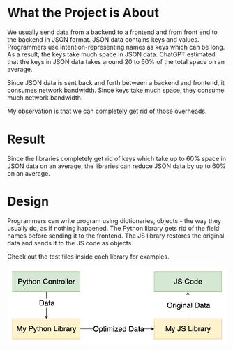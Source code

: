 # What the Project is About
We usually send data from a backend to a frontend and from front end to the backend in JSON format. JSON data contains keys and values. Programmers use intention-representing names as keys which can be long. As a result, the keys take much space in JSON data. ChatGPT estimated that the keys in JSON data takes around 20 to 60% of the total space on an average.

Since JSON data is sent back and forth between a backend and frontend, it consumes network bandwidth. Since keys take much space, they consume much network bandwidth. 

My observation is that we can completely get rid of those overheads. 

# Result
Since the libraries completely get rid of keys which take up to 60% space in JSON data on an average, the libraries can reduce JSON data by up to 60% on an average. 

# Design
Programmers can write program using dictionaries, objects - the way they usually do, as if nothing happened. The Python library gets rid of the field names before sending it to the frontend. The JS library restores the original data and sends it to the JS code as objects. 

Check out the test files inside each library for examples. 

![Design of JSON minimizer](design.png)